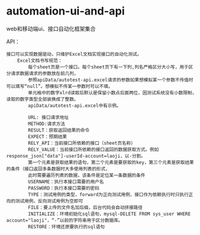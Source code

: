 # automation-ui-and-api
web和移动端ui、接口自动化框架集合

API：

    接口可以实现数据驱动，只维护Excel文档实现接口的自动化测试。
        Excel文档书写规范：
            每个sheet页是一个接口。每个sheet页下有一下列,列名严格区分大小写，用于区分请求数据请求的参数放在前几列，
            参照apiData/autotest-api.excel请求的参数如果想模拟某一个参数不传值时可以填写“null”。想模拟不传某一参数时可以不填。
            单元格中的数字xlrd读取后默认是保留小数点后面两位，因测试系统没有小数限制，读取的数字类型全部装换成了整数。
            apiData/autotest-api.excel中有示例。
            
            URL: 接口请求地址
            METHOD:请求方法
            RESULT：获取返回结果的命令
            EXPECT：预期结果
            RELY_API：当前接口所依赖的接口（sheet页名称）
            RELY_VALUE：当前接口所依赖的接口返回的数据获取方式。例如response_json["data"]-userId-account=laoji，以-分割。
            第一个元素是获取结果的语句，第二个元素是要获取的key，第三个元素是获取结果的条件（接口返回多条数据时大多使用列表的形式，
            此时需要遍历列表的数据，该条件是定位某一条数据的条件
            USERNAME：执行本接口需要的用户名
            PASSWORD：执行本接口需要的密码
            TYPE：测试用例的类型，forward为正向测试用例，接口作为依赖执行时只执行正向的测试用例，反向测试用例为空即可
            FILE：要上传的文件名加后缀，后台代码会自动拼接路径
            INITIALIZE：环境初始化sql语句，mysql-DELETE FROM sys_user WHERE account="laoji"，“-”以前的字符串用于区分数据库。
            RESTORE：环境还原要执行的sql语句
            
            
